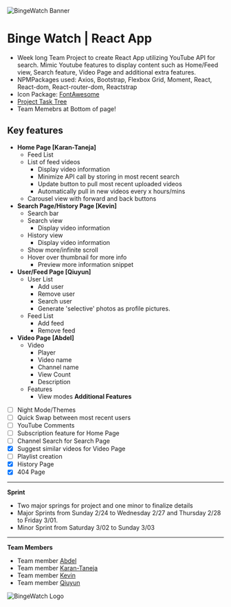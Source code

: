 ![BingeWatch Banner]()
# Binge Watch | React App
- Week long Team Project to create React App utilizing YouTube API for search. Mimic Youtube features to display content such as Home/Feed view, Search feature, Video Page and additional extra features. 
- NPMPackages used: Axios, Bootstrap, Flexbox Grid, Moment, React, React-dom, React-router-dom, Reactstrap
- Icon Package: [FontAwesome](https://fontawesome.com/)
- [Project Task Tree](https://github.com/Knkjett/OurTube/projects/1)
- Team Memebrs at Bottom of page!

## Key features
- **Home Page [Karan-Taneja]**
  * Feed List
  * List of feed videos
    - Display video information
    - Minimize API call by storing in most recent search
    - Update button to pull most recent uploaded videos
    - Automatically pull in new videos every x hours/mins
   - Carousel view with forward and back buttons
- **Search Page/History Page [Kevin]**
  * Search bar
  * Search view
    - Display video information
  * History view
    - Display video information
  * Show more/infinite scroll
  * Hover over thumbnail for more info
    - Preview more information snippet
- **User/Feed Page [Qiuyun]**
  * User List
    - Add user
    - Remove user
    - Search user
    - Generate 'selective' photos as profile pictures.
  * Feed List
    - Add feed
    - Remove feed
- **Video Page  [Abdel]**
  * Video
    - Player
    - Video name
    - Channel name
    - View Count
    - Description
  * Features
    - View modes
**Additional Features**
 - [ ] Night Mode/Themes
 - [ ] Quick Swap between most recent users
 - [ ] YouTube Comments
 - [ ] Subscription feature for Home Page
 - [ ] Channel Search for Search Page
 - [x] Suggest similar videos for Video Page
 - [ ] Playlist creation
 - [x] History Page
 - [x] 404 Page
---
**Sprint**
 - Two major springs for project and one minor to finalize details
 - Major Sprints from Sunday 2/24 to Wednesday 2/27 and Thursday 2/28 to Friday 3/01.
 - Minor Sprint from Saturday 3/02 to Sunday 3/03
---
**Team Members**
- Team member [Abdel](https://github.com/AbdelOufkir1)
- Team member [Karan-Taneja](https://github.com/Karan-Taneja)
- Team member [Kevin](https://github.com/Knkjett)
- Team member [Qiuyun](https://github.com/qiuyunchen)

![BingeWatch Logo]()

